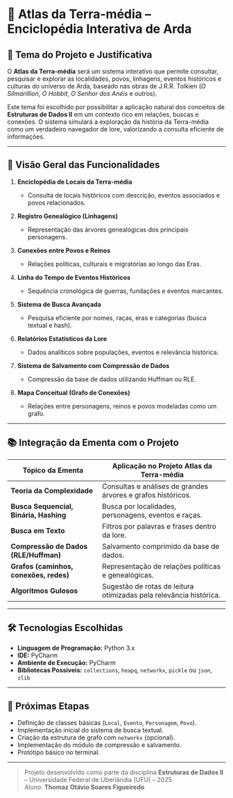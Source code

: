 # 📜 Atlas da Terra-média – Enciclopédia Interativa de Arda

## 🏰 Tema do Projeto e Justificativa

O **Atlas da Terra-média** será um sistema interativo que permite consultar, pesquisar e explorar as localidades, povos, linhagens, eventos históricos e culturas do universo de Arda, baseado nas obras de J.R.R. Tolkien (*O Silmarillion*, *O Hobbit*, *O Senhor dos Anéis* e outros).

Este tema foi escolhido por possibilitar a aplicação natural dos conceitos de **Estruturas de Dados II** em um contexto rico em relações, buscas e conexões. O sistema simulará a exploração da história da Terra-média como um verdadeiro navegador de lore, valorizando a consulta eficiente de informações.

---

## 🧩 Visão Geral das Funcionalidades

1. **Enciclopédia de Locais da Terra-média**  
   - Consulta de locais históricos com descrição, eventos associados e povos relacionados.

2. **Registro Genealógico (Linhagens)**  
   - Representação das árvores genealógicas dos principais personagens.

3. **Conexões entre Povos e Reinos**  
   - Relações políticas, culturais e migratórias ao longo das Eras.

4. **Linha do Tempo de Eventos Históricos**  
   - Sequência cronológica de guerras, fundações e eventos marcantes.

5. **Sistema de Busca Avançada**  
   - Pesquisa eficiente por nomes, raças, eras e categorias (busca textual e hash).

6. **Relatórios Estatísticos da Lore**  
   - Dados analíticos sobre populações, eventos e relevância histórica.

7. **Sistema de Salvamento com Compressão de Dados**  
   - Compressão da base de dados utilizando Huffman ou RLE.

8. **Mapa Conceitual (Grafo de Conexões)**  
   - Relações entre personagens, reinos e povos modeladas como um grafo.

---

## 📚 Integração da Ementa com o Projeto

| Tópico da Ementa                       | Aplicação no Projeto Atlas da Terra-média                                  |
|-----------------------------------------|----------------------------------------------------------------------------|
| **Teoria da Complexidade**             | Consultas e análises de grandes árvores e grafos históricos.               |
| **Busca Sequencial, Binária, Hashing** | Busca por localidades, personagens, eventos e raças.                      |
| **Busca em Texto**                     | Filtros por palavras e frases dentro da lore.                              |
| **Compressão de Dados (RLE/Huffman)**  | Salvamento comprimido da base de dados.                                    |
| **Grafos (caminhos, conexões, redes)** | Representação de relações políticas e genealógicas.                        |
| **Algoritmos Gulosos**                 | Sugestão de rotas de leitura otimizadas pela relevância histórica.         |

---

## 🛠️ Tecnologias Escolhidas

- **Linguagem de Programação:** Python 3.x  
- **IDE:** PyCharm  
- **Ambiente de Execução:** PyCharm 
- **Bibliotecas Possíveis:** `collections`, `heapq`, `networkx`, `pickle` ou `json`, `zlib`

---

## 📅 Próximas Etapas

- Definição de classes básicas (`Local`, `Evento`, `Personagem`, `Povo`).
- Implementação inicial do sistema de busca textual.
- Criação da estrutura de grafo com `networkx` (opcional).
- Implementação do módulo de compressão e salvamento.
- Protótipo básico no terminal.

---

> Projeto desenvolvido como parte da disciplina **Estruturas de Dados II** – Universidade Federal de Uberlândia (UFU) – 2025  
> Aluno: **Thomaz Otávio Soares Figueiredo**
